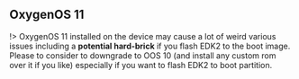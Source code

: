 
## OxygenOS 11

!> OxygenOS 11 installed on the device may cause a lot of weird various issues including a **potential hard-brick** if you flash EDK2 to the boot image. Please to consider to downgrade to OOS 10 (and install any custom rom over it if you like) especially if you want to flash EDK2 to boot partition.
